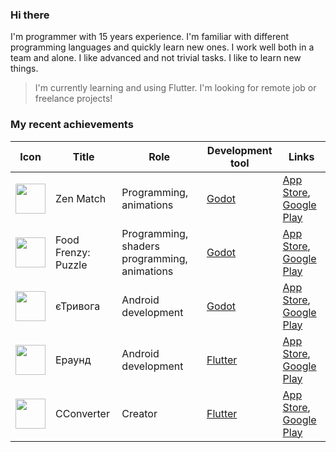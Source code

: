 ### Hi there

I'm programmer with 15 years experience. I'm familiar with different programming languages and quickly learn new ones. I work well both in a team and alone. I like advanced and not trivial tasks. I like to learn new things.

>I'm currently learning and using Flutter. I'm looking for remote job or freelance projects!

### My recent achievements

| Icon | Title | Role | Development tool | Links |
| ------ | ------ | ------ | ------ | ------ |
| <img src="https://user-images.githubusercontent.com/225176/173104309-d9dd0b00-4bdd-46e5-a893-1547ec921b26.png" width=48 height=48> | Zen Match | Programming, animations | [Godot](https://godotengine.org) | [App Store](https://apps.apple.com/pl/app/zen-match/id1518273799), [Google Play](https://play.google.com/store/apps/details?id=com.wildpluto.zenmatch&hl=ru&gl=US)
| <img src="https://user-images.githubusercontent.com/225176/173105373-099423db-1d7d-4a2f-9ddc-1e4e24a06c4d.png" width=48 height=48> | Food Frenzy: Puzzle | Programming, shaders programming, animations | [Godot](https://godotengine.org) | [App Store](https://apps.apple.com/pl/app/food-frenzy-puzzle/id1545948097), [Google Play](https://play.google.com/store/apps/details?id=com.wildpluto.foodfrenzy&hl=ru&gl=US)
| <img src="https://user-images.githubusercontent.com/225176/173105370-7035ffcc-c24d-4844-84cd-a1264f7ca087.png" width=48 height=48> | єТривога | Android development | [Godot](https://godotengine.org) | [App Store](https://apps.apple.com/pl/app/єтривога/id1611921749), [Google Play](https://play.google.com/store/apps/details?id=com.wildpluto.ualert&hl=ru&gl=US)
| <img src="https://user-images.githubusercontent.com/225176/173105371-21a3ef93-1306-41c9-a901-f7613d016be4.png" width=48 height=48> | Ераунд | Android development | [Flutter](https://flutter.dev) | [App Store](https://apps.apple.com/pl/app/ераунд/id1619303740), [Google Play](https://play.google.com/store/apps/details?id=com.wildpluto.eradar&hl=ru&gl=US)
| <img src="https://user-images.githubusercontent.com/225176/173105365-f86e24e0-a539-4846-b760-e2c70a5be20f.png" width=48 height=48> | CConverter | Creator | [Flutter](https://flutter.dev) | [App Store](https://apps.apple.com/pl/app/multi-cconverter/id1627810516), [Google Play](https://play.google.com/store/apps/details?id=com.devolonter.cconverter)




<!--
**devolonter/devolonter** is a ✨ _special_ ✨ repository because its `README.md` (this file) appears on your GitHub profile.

Here are some ideas to get you started:

- 🔭 I’m currently working on ...
- 🌱 I’m currently learning ...
- 👯 I’m looking to collaborate on ...
- 🤔 I’m looking for help with ...
- 💬 Ask me about ...
- 📫 How to reach me: ...
- 😄 Pronouns: ...
- ⚡ Fun fact: ...
-->
